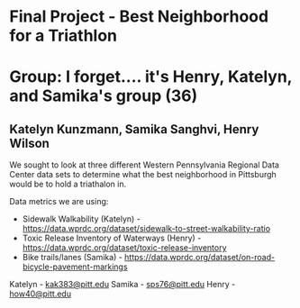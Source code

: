 # Final Project - Best Neighborhood for a Triathlon ###
# Group: I forget.... it's Henry, Katelyn, and Samika's group (36) #
## Katelyn Kunzmann, Samika Sanghvi, Henry Wilson ##

We sought to look at three different Western Pennsylvania Regional Data Center data sets to determine what the best neighborhood in Pittsburgh would be to hold a triathalon in.

Data metrics we are using:
* Sidewalk Walkability (Katelyn) - https://data.wprdc.org/dataset/sidewalk-to-street-walkability-ratio
* Toxic Release Inventory of Waterways (Henry) - https://data.wprdc.org/dataset/toxic-release-inventory
* Bike trails/lanes (Samika) - https://data.wprdc.org/dataset/on-road-bicycle-pavement-markings


Katelyn - kak383@pitt.edu
Samika - sps76@pitt.edu
Henry - how40@pitt.edu
